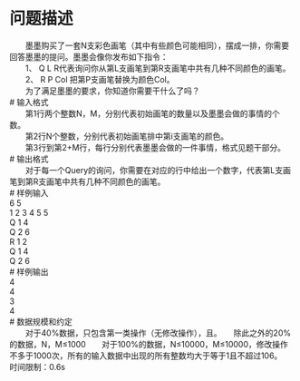 <div id="pcont1" style="margin-top:20px; display:block;">

# 问题描述

<div class="pdcont">　　墨墨购买了一套N支彩色画笔（其中有些颜色可能相同），摆成一排，你需要回答墨墨的提问。墨墨会像你发布如下指令：<br/>
　　1、	Q L R代表询问你从第L支画笔到第R支画笔中共有几种不同颜色的画笔。<br/>
　　2、	R P Col 把第P支画笔替换为颜色Col。<br/>
　　为了满足墨墨的要求，你知道你需要干什么了吗？</div>
# 输入格式

<div class="pdcont">　　第1行两个整数N，M，分别代表初始画笔的数量以及墨墨会做的事情的个数。<br/>
　　第2行N个整数，分别代表初始画笔排中第i支画笔的颜色。<br/>
　　第3行到第2+M行，每行分别代表墨墨会做的一件事情，格式见题干部分。</div>
# 输出格式

<div class="pdcont">　　对于每一个Query的询问，你需要在对应的行中给出一个数字，代表第L支画笔到第R支画笔中共有几种不同颜色的画笔。</div>
# 样例输入

<div class="pddata">6 5<br/>
1 2 3 4 5 5<br/>
Q 1 4<br/>
Q 2 6<br/>
R 1 2<br/>
Q 1 4<br/>
Q 2 6</div>
# 样例输出

<div class="pddata">4<br/>
4<br/>
3<br/>
4</div>
# 数据规模和约定

<div class="pdcont">　　对于40%数据，只包含第一类操作（无修改操作），且。　　除此之外的20%的数据，N，M≤1000　　对于100%的数据，N≤10000，M≤10000，修改操作不多于1000次，所有的输入数据中出现的所有整数均大于等于1且不超过106。　　时间限制：0.6s</div>

</div>